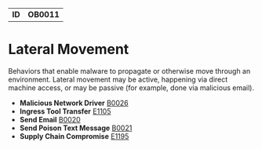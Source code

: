 |||
|---|---|
|**ID**|**OB0011**|


# Lateral Movement
Behaviors that enable malware to propagate or otherwise move through an environment. Lateral movement may be active, happening via direct machine access, or may be passive (for example, done via malicious email).

* **Malicious Network Driver** [B0026](../persistence/malicious-network-driver.md)
* **Ingress Tool Transfer** [E1105](../command-and-control/ingress-tool-transfer.md)
* **Send Email** [B0020](../execution/send-email.md)
* **Send Poison Text Message** [B0021](../execution/send-poisoned-text-message.md)
* **Supply Chain Compromise** [E1195](../lateral-movement/supply-chain-compromise.md)
